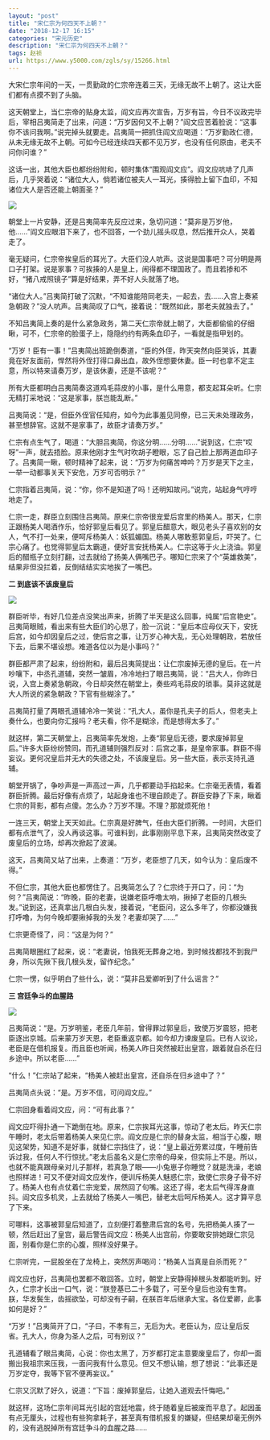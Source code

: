 ```yaml
---
layout: "post"
title: "宋仁宗为何四天不上朝？"
date: "2018-12-17 16:15"
categories: "宋元历史"
description: "宋仁宗为何四天不上朝？"
tags: 赵祯
url: https://www.y5000.com/zgls/sy/15266.html
---
```






大宋仁宗年间的一天，一贯勤政的仁宗帝连着三天，无缘无故不上朝了。这让大臣们都有点摸不到了头脑。

这天朝堂上，当仁宗帝的贴身太监，阎文应再次宣告，万岁有旨，今日不议政完毕后，宰相吕夷简走了出来，问道：“万岁因何又不上朝？”阎文应苦着脸说：“这事你不该问我啊。”说完掉头就要走。吕夷简一把抓住阎文应喝道：“万岁勤政仁德，从未无缘无故不上朝。可如今已经连续四天都不见万岁，也没有任何原由，老夫不问你问谁？”

这话一出，其他大臣也都纷纷附和，顿时集体“围观阎文应”。阎文应吭哧了几声后，几乎哭着说：“诸位大人，倘若诸位被夫人一耳光，揍得脸上留下血印，不知诸位大人是否还能上朝面圣？”

**![](https://img.y5000.com/uploads/allimg/170227/1F12C261-0.jpg)**

朝堂上一片安静，还是吕夷简率先反应过来，急切问道：“莫非是万岁他，他……”阎文应眼泪下来了，也不回答，一个劲儿摇头叹息，然后推开众人，哭着走了。

毫无疑问，仁宗帝挨皇后的耳光了。大臣们没人吭声。这说是国事吧？可分明是两口子打架。说是家事？可挨揍的人是皇上，闹得都不理国政了。而且若掺和不好，“猪八戒照镜子”算是好结果，弄不好人头就落了地。

“诸位大人。”吕夷简打破了沉默，“不知谁能陪同老夫，一起去，去……入宫上奏紧急朝政？”没人吭声。吕夷简叹了口气，接着说：“既然如此，那老夫就独去了。”

不知吕夷简上奏的是什么紧急政务，第二天仁宗帝就上朝了，大臣都偷偷的仔细瞅，可不，仁宗帝的脸蛋子上，隐隐约约有两条血印子，一看就是指甲划的。

“万岁！臣有一事！”吕夷简出班跪倒奏道，“臣的外侄，昨天突然向臣哭诉，其妻竟在好友面前，悍然将外侄打得口鼻出血，故外侄想要休妻。臣一时也拿不定主意，所以特来请奏万岁，是该休妻，还是不该呢？”

所有大臣都明白吕夷简奏这道鸡毛蒜皮的小事，是什么用意，都支起耳朵听。仁宗无精打采地说：“这是家事，朕岂能乱断。”

吕夷简说：“是，但臣外侄官任知府，如今为此事羞见同僚，已三天未处理政务，甚至想辞官。这就不是家事了，故臣才请奏万岁。”

仁宗有点生气了，喝道：“大胆吕夷简，你这分明……分明……”说到这，仁宗“哎呀”一声，就去捂脸。原来他刚才生气时吹胡子瞪眼，忘了自己脸上那两道血印子了。吕夷简一瞅，顿时精神了起来，说：“万岁为何痛苦呻吟？万岁是天下之主，一举一动都事关天下安危，万岁可否明示？”

仁宗指着吕夷简，说：“你，你不是知道了吗！还明知故问。”说完，站起身气哼哼地走了。

仁宗一走，群臣立刻围住吕夷简。原来仁宗帝很宠爱后宫里的杨美人。那天，仁宗正跟杨美人喝酒作乐，恰好郭皇后看见了。郭皇后醋意大，眼见老头子喜欢别的女人，气不打一处来，便呵斥杨美人：妖狐媚国。杨美人哪敢惹郭皇后，吓哭了。仁宗心痛了。也觉得郭皇后太霸道，便好言安抚杨美人。仁宗这等于火上浇油。郭皇后的醋瓶子立刻打翻，过去就给了扬美人俩嘴巴子。哪知仁宗来了个“英雄救美”，结果非但没拦着，反倒结结实实地挨了一嘴巴。

**二 到底该不该废皇后**

**![](https://img.y5000.com/uploads/allimg/170227/1F1262954-1.jpg)**

群臣听毕，有好几位差点没笑出声来，折腾了半天是这么回事，纯属“后宫艳史”。吕夷简眼贼，看出来有些大臣们的心思了，脸一沉说：“皇后本应母仪天下，安抚后宫，如今却因皇后之过，使后宫之事，让万岁心神大乱，无心处理朝政，若放任下去，后果不堪设想。难道各位以为是小事吗？”

群臣都严肃了起来，纷纷附和，最后吕夷简提出：让仁宗废掉无德的皇后。在一片吵嚷下，中丞孔道辅，突然一皱眉，冷冷地扫了眼吕夷简，说：“吕大人，你昨日说，入宫上奏紧急朝政，今日却突然在朝堂上，奏些鸡毛蒜皮的琐事。莫非这就是大人所说的紧急朝政？下官有些糊涂了。”

吕夷简打量了两眼孔道辅冷冷一笑说：“孔大人，虽你是孔夫子的后人，但老夫上奏什么，也要向你汇报吗？老夫看，你不是糊涂，而是想得太多了。”

就这样，第二天朝堂上，吕夷简率先发炮，上奏“郭皇后无德，要求废掉郭皇后。”许多大臣纷纷赞同。而孔道辅则强烈反对：后宫之事，是皇帝家事。群臣不得妄议。更何况皇后并无大的失德之处，不该废皇后。另一些大臣，表示支持孔道辅。

朝堂开锅了，争吵声是一声高过一声，几乎都要动手掐起来。仁宗毫无表情，看着群臣折腾。最后好像有点烦了，站起身谁也不理自顾走了。群臣安静了下来，瞅着仁宗的背影，都有点傻。怎么办？万岁不理。不理？那就烦死他！

一连三天，朝堂上天天如此。仁宗真是好脾气，任由大臣们折腾。一时间，大臣们都有点泄气了，没人再谈这事。可谁料到，此事刚刚平息下来，吕夷简突然改变了废皇后的立场，却再次掀起了波澜。

这天，吕夷简又站了出来，上奏道：“万岁，老臣想了几天，如今认为：皇后废不得。”

不但仁宗，其他大臣也都愣住了。吕夷简怎么了？仁宗终于开口了，问：“为何？”吕夷简说：“昨晚，臣的老妻，说嫌老臣呼噜太响，揪掉了老臣的几根头发。”说到这，还真拿出几根白头发，接着说，“老臣问，这么多年了，你都没嫌我打呼噜，为何今晚却要揪掉我的头发？老妻却哭了……”

仁宗更奇怪了，问：“这是为何？”

吕夷简眼圈红了起来，说：“老妻说，怕我死无葬身之地，到时候找都找不到我尸身，所以先揪下我几根头发，留作纪念。”

仁宗一愣，似乎明白了些什么，说：“莫非吕爱卿听到了什么谣言？”

**三 宫廷争斗的血腥路**

**![](https://img.y5000.com/uploads/allimg/170227/1F12A422-2.jpg)**

吕夷简说：“是。万岁明鉴，老臣几年前，曾得罪过郭皇后，致使万岁震怒，把老臣逐出京城。后来蒙万岁天恩，老臣重返京都。如今却力谏废皇后。已有人议论，老臣是在借机报复。而且臣也听闻，杨美人昨日突然被赶出皇宫，跟着就自杀在归乡途中。所以老臣……”

“什么！”仁宗站了起来，“杨美人被赶出皇宫，还自杀在归乡途中了？”

吕夷简点头说：“是。万岁不信，可问阎文应。”

仁宗回身看着阎文应，问：“可有此事？”

阎文应吓得扑通一下跪倒在地。原来，仁宗挨耳光这事，惊动了老太后。昨天仁宗午睡时，老太后带着杨美人来见仁宗。阎文应是仁宗的替身太监，相当于心腹，眼见这架势，知道不是好事，就替仁宗挡住了，说：“皇上最近劳累过度，午睡前告诉过我，任何人不行惊扰。”老太后虽名义是仁宗帝的母亲，但实际上不是。所以，也就不能真跟母亲对儿子那样，若真急了眼——小兔崽子你睡觉？就是洗澡，老娘也照样进！可又不便对阎文应发作，便训斥杨美人魅惑仁宗，致使仁宗身子骨不好了。杨美人也有点仗着仁宗宠爱，居然回了句嘴。这还了得，老太后气得浑身直抖。阎文应多机灵，上去就给了杨美人一嘴巴，替老太后呵斥杨美人。这才算平息了下来。

可哪料，这事被郭皇后知道了，立刻便打着整肃后宫的名号，先把杨美人揍了一顿，然后赶出了皇宫，最后警告阎文应：杨美人出宫前，你要敢安排她跟仁宗见面，别看你是仁宗的心腹，照样没好果子。

仁宗听完，一屁股坐在了龙椅上，突然厉声喝问：“杨美人当真是自杀而死？”

阎文应也好，吕夷简也罢都不敢回答。立时，朝堂上安静得掉根头发都能听到。好久，仁宗才长出一口气，说：“朕登基已二十多载了，可至今皇后也没有生育。朕，华发鬓生，齿摇欲坠，可却没有子嗣，在朕百年后继承大宝。各位爱卿，此事如何是好？”

“万岁！”吕夷简开了口，“子曰，不孝有三，无后为大。老臣认为，应让皇后反省。孔大人，你身为圣人之后，可有别议？”

孔道辅看了眼吕夷简，心说：你也太黑了，万岁都打定主意要废皇后了，你却一面搬出我祖宗来压我，一面问我有什么意见。但又不想认输，想了想说：“此事还是万岁定夺，我等下官不便再妄议。”

仁宗又沉默了好久，说道：“下旨：废掉郭皇后，让她入道观去忏悔吧。”

就这样，这场仁宗年间耳光引起的宫廷地震，终于随着皇后被废而平息了。起因虽有点无厘头，过程也有些狗拿耗子，甚至真有借机报复的嫌疑，但结果却毫无例外的，没有逃脱掉所有宫廷争斗的血腥之路……
